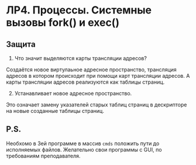 # ЛР4. Процессы. Системные вызовы fork() и exec()

## Защита

1. Что значит выделяются карты трансляции адресов?

Создаётся новое виртулаьное адресное пространство, трансляция адресов в
котором происходит при помощи карт трансляции адресов. А карты трансляции
адресов реализуются как таблицы страниц.

2. Устанавливает новое адресное пространство.

Это означает замену указателей старых таблиц страниц в дескрипторе на новые
созданные таблицы страниц.

## P.S.

Необхомо в 3ей программе в массив `cmds` положить пути до исполняемых файлов.
Желательно свои программы с GUI, по требованиям преподавателя.
